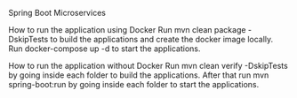 Spring Boot Microservices

How to run the application using Docker
Run mvn clean package -DskipTests to build the applications and create the docker image locally.
Run docker-compose up -d to start the applications.

How to run the application without Docker
Run mvn clean verify -DskipTests by going inside each folder to build the applications.
After that run mvn spring-boot:run by going inside each folder to start the applications.
